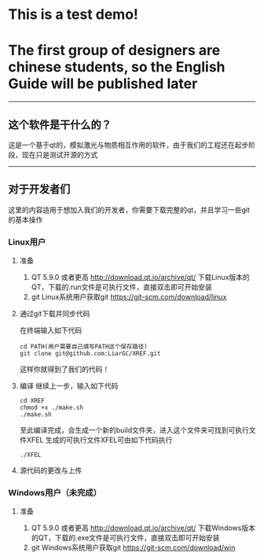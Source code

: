 # This is a test demo!
# The first group of designers are chinese students, so the English Guide will be published later
---
## 这个软件是干什么的？
这是一个基于qt的，模拟激光与物质相互作用的软件，由于我们的工程还在起步阶段，现在只是测试开源的方式

---

## 对于开发者们
这里的内容适用于想加入我们的开发者，你需要下载完整的qt，并且学习一些git的基本操作
### Linux用户
1. 准备 
   
   1. QT 5.9.0 或者更高 http://download.qt.io/archive/qt/ 下载Linux版本的QT，下载的.run文件是可执行文件，直接双击即可开始安装
   2. git Linux系统用户获取git https://git-scm.com/download/linux 

2. 通过git下载并同步代码
   
   在终端输入如下代码
   ```
   cd PATH(用户需要自己填写PATH这个保存路径)
   git clone git@github.com:LiarGC/XREF.git
   ```
   这样你就得到了我们的代码！
3. 编译
   继续上一步，输入如下代码
   ```
   cd XREF
   chmod +x ./make.sh
   ./make.sh
   ```
   至此编译完成，会生成一个新的build文件夹，进入这个文件夹可找到可执行文件XFEL
   生成的可执行文件XFEL可由如下代码执行
   ```
   ./XFEL
   ```
4. 源代码的更改与上传

### Windows用户（未完成）
1. 准备
   
   1. QT 5.9.0 或者更高 http://download.qt.io/archive/qt/ 下载Windows版本的QT，下载的.exe文件是可执行文件，直接双击即可开始安装
   2. git Windows系统用户获取git https://git-scm.com/download/win